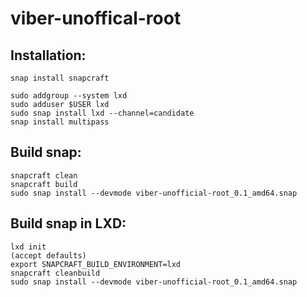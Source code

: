 # viber-unoffical-root


## Installation: 
```
snap install snapcraft

sudo addgroup --system lxd
sudo adduser $USER lxd
sudo snap install lxd --channel=candidate
snap install multipass
```

## Build snap:
```
snapcraft clean
snapcraft build
sudo snap install --devmode viber-unofficial-root_0.1_amd64.snap
```



## Build snap in LXD:
```
lxd init
(accept defaults)
export SNAPCRAFT_BUILD_ENVIRONMENT=lxd 
snapcraft cleanbuild
sudo snap install --devmode viber-unofficial-root_0.1_amd64.snap
```
